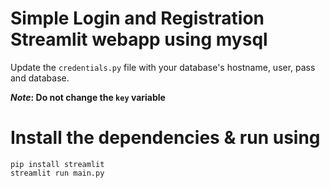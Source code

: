 # Simple Login and Registration Streamlit webapp using mysql
Update the ```credentials.py``` file with your database's hostname, user, pass and database. 

**_Note_: Do not change the ```key``` variable**

# Install the dependencies  & run using
```
pip install streamlit
streamlit run main.py  
```
